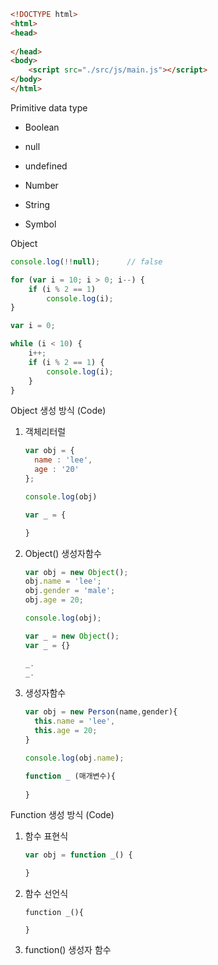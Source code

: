 ```html	
<!DOCTYPE html>
<html>
<head>
  
</head>  
<body>
	<script src="./src/js/main.js"></script>  
</body>
</html>
```



Primitive data type

- Boolean


- null


- undefined


- Number


- String


- Symbol

Object

```javascript
console.log(!!null);      // false
```

```javascript
for (var i = 10; i > 0; i--) {
    if (i % 2 == 1)
        console.log(i);
}
```

```javascript
var i = 0;

while (i < 10) {
    i++;
    if (i % 2 == 1) {
        console.log(i);
    }
}
```

Object 생성 방식 (Code)

1. 객체리터럴 

   ```javascript
   var obj = {
     name : 'lee',
     age : '20'
   };

   console.log(obj)

   var _ = {

   }
   ```

2. Object() 생성자함수

   ```javascript
   var obj = new Object();
   obj.name = 'lee';
   obj.gender = 'male';
   obj.age = 20;

   console.log(obj);

   var _ = new Object();
   var _ = {}

   _.
   _.

   ```

3. 생성자함수 

   ```javascript
   var obj = new Person(name,gender){
     this.name = 'lee',
     this.age = 20;
   }

   console.log(obj.name);

   function _ (매개변수){
     
   }
   ```

Function 생성 방식 (Code)

1. 함수 표현식

   ```javascript
   var obj = function _() {

   }
   ```

2. 함수 선언식

   ```
   function _(){
     
   }
   ```

3. function() 생성자 함수

   ```javascript

   ```

   ​







